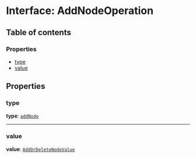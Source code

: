 # Interface: AddNodeOperation

## Table of contents

### Properties

* [type](/auto-docs/fixed-layout-editor/interfaces/AddNodeOperation.md#type)
* [value](/auto-docs/fixed-layout-editor/interfaces/AddNodeOperation.md#value)

## Properties

### type

**type**: [`addNode`](/auto-docs/fixed-layout-editor/enums/OperationType.md#addnode)

***

### value

**value**: [`AddOrDeleteNodeValue`](/auto-docs/fixed-layout-editor/interfaces/AddOrDeleteNodeValue.md)

